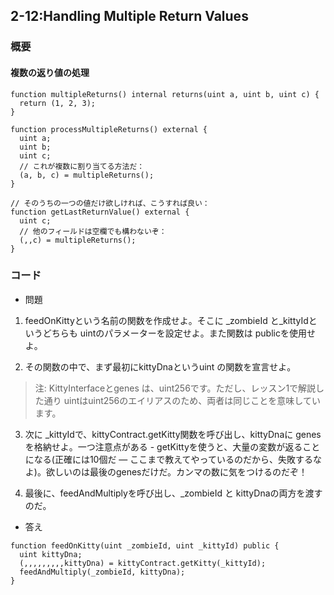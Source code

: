 ## 2-12:Handling Multiple Return Values

### 概要
#### 複数の返り値の処理

```
function multipleReturns() internal returns(uint a, uint b, uint c) {
  return (1, 2, 3);
}

function processMultipleReturns() external {
  uint a;
  uint b;
  uint c;
  // これが複数に割り当てる方法だ：
  (a, b, c) = multipleReturns();
}

// そのうちの一つの値だけ欲しければ、こうすれば良い：
function getLastReturnValue() external {
  uint c;
  // 他のフィールドは空欄でも構わないぞ：
  (,,c) = multipleReturns();
}
```


### コード
- 問題
1. feedOnKittyという名前の関数を作成せよ。そこに \_zombieId と_kittyIdというどちらも uintのパラメーターを設定せよ。また関数は publicを使用せよ。

2. その関数の中で、まず最初にkittyDnaというuint の関数を宣言せよ。

>注: KittyInterfaceとgenes は、uint256です。ただし、レッスン1で解説した通り uintはuint256のエイリアスのため、両者は同じことを意味しています。

3. 次に \_kittyIdで、kittyContract.getKitty関数を呼び出し、kittyDnaに genes を格納せよ。一つ注意点がある - getKittyを使うと、大量の変数が返ることになる(正確には10個だ — ここまで教えてやっているのだから、失敗するなよ)。欲しいのは最後のgenesだけだ。カンマの数に気をつけるのだぞ！

4. 最後に、feedAndMultiplyを呼び出し、\_zombieId と kittyDnaの両方を渡すのだ。


- 答え
```
function feedOnKitty(uint _zombieId, uint _kittyId) public {
  uint kittyDna;
  (,,,,,,,,,kittyDna) = kittyContract.getKitty(_kittyId);
  feedAndMultiply(_zombieId, kittyDna);
}
```
